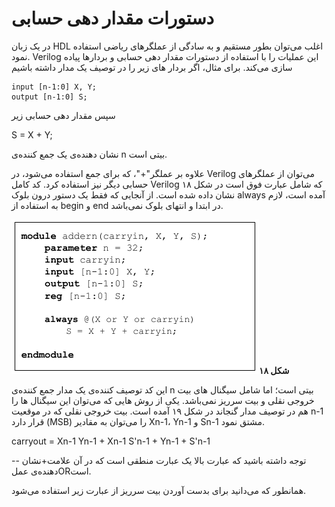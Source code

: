 # دستورات مقدار دهی حسابی

در یک زبان HDL اغلب می‌توان بطور مستقیم و به سادگی از عملگرهای ریاضی استفاده نمود. Verilog این عملیات را با استفاده از دستورات مقدار دهی حسابی و بردارها پیاده سازی می‌کند. برای مثال، اگر بردار های زیر را در توصیف یک مدار داشته باشیم

```
input [n-1:0] X, Y;
output [n-1:0] S;
```

سپس مقدار دهی حسابی زیر

S = X + Y;

نشان دهنده‌ی یک جمع کننده‌ی n بیتی است.

علاوه بر عملگر"+"، که برای جمع استفاده می‌شود، در Verilog می‌توان از عملگرهای حسابی دیگر نیز استفاده کرد. کد کامل Verilog که شامل عبارت فوق است در شکل ۱۸ نشان داده شده است. از آنجایی که فقط یک دستور درون بلوک always آمده است، لازم به استفاده از begin و end در ابتدا و انتهای بلوک نمی‌باشد.

![](/assets/pic18.png)**شکل ۱۸**

این کد توصیف کننده‌ی یک مدار جمع کننده‌ی n بیتی است؛ اما شامل سیگنال های بیت خروجی نقلی و بیت سرریز نمی‌باشد. یکی از روش هایی که می‌توان این سیگنال ها را هم در توصیف مدار گنجاند در شکل ۱۹ آمده است. بیت خروجی نقلی که در موقعیت n-1 قرار دارد \(MSB\) را می‌توان به مقادیر Xn-1، Yn-1 و Sn-1 مشتق نمود. 

 carryout = Xn-1 Yn-1 + Xn-1 S'n-1 + Yn-1 + S'n-1

-- توجه داشته باشید که عبارت بالا یک عبارت منطقی است که در آن علامت+نشان دهنده‌ی عملORاست.

همانطور که می‌دانید برای بدست آوردن بیت سرریز از عبارت زیر استفاده می‌شود.

 

